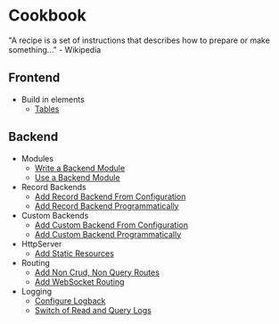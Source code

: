 # Cookbook

"A recipe is a set of instructions that describes how to prepare or make something..." - Wikipedia

## Frontend

* Build in elements
  * [Tables](frontend-browser/Tables.md)

## Backend

* Modules
  * [Write a Backend Module](backend/Modules.md#Write-a-Backend-Module)
  * [Use a Backend Module](backend/Modules.md#Use-a-Backend-Module)
* Record Backends
  * [Add Record Backend From Configuration](backend/RecordBackends.md#Add-Record-Backend-From-Configuration)
  * [Add Record Backend Programmatically](backend/RecordBackends.md#Add-Record-Backend-Programmatically)
* Custom Backends
  * [Add Custom Backend From Configuration](backend/CustomBackends.md#Add-Custom-Backend-From-Configuration)
  * [Add Custom Backend Programmatically](backend/CustomBackends.md#Add-Custom-Backend-Programmatically)
* HttpServer
  * [Add Static Resources](backend/HttpServer.md#Add-Static-Resources)
* Routing
  * [Add Non Crud, Non Query Routes](backend/Routing.md#Handle-Non-Crud,-Non-Query-Routes)
  * [Add WebSocket Routing](backend/Routing.md#Handle-WebSocket-Routes)
* Logging
  * [Configure Logback](backend/Logging.md#Configure-Logback)
  * [Switch of Read and Query Logs](backend/Logging.md#Switch-of-Read-and-Query-Logs)
